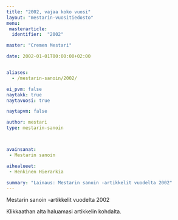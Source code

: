 ```yaml
---
title: "2002, vajaa koko vuosi"
layout: "mestarin-vuositiedosto"
menu:
 masterarticle:
  identifier:  "2002"

master: "Cremen Mestari"

date: 2002-01-01T00:00:00+02:00


aliases:
  - /mestarin-sanoin/2002/

ei_pvm: false
naytakk: true
naytavuosi: true

naytapvm: false

author: mestari
type: mestarin-sanoin



avainsanat:
 - Mestarin sanoin

aihealueet:
 - Henkinen Hierarkia

summary: "Lainaus: Mestarin sanoin -artikkelit vuodelta 2002"
---
```

<p>Mestarin sanoin -artikkelit vuodelta 2002</p>
<p>Klikkaathan alta haluamasi artikkelin kohdalta.</p>